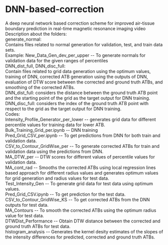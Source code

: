 # DNN-based-correction
A deep neural network based correction scheme for improved air-tissue boundary prediction in real-time magnetic resonance imaging video\
Description about the folders:\
generate_normal: \
Contains files related to normal generation for validation, test, and train data sets.\
Example: New_Data_Gen_dev_per_upper -- To generate normals for validation data for the given ranges of percentiles\
DNN_dist_full, DNN_disc_full:\
Contain files related to grid data generation using the optimum values, training of DNN, corrected ATB generation using the outputs of DNN, evaluation of DTW score between the corrected and ground truth ATBs, and smoothing of the corrected ATBs.\
DNN_dist_full: considers the distance between the ground truth ATB point and the starting point of the grid as the target output for DNN training.\
DNN_disc_full: considers the index of the ground truth ATB point with respect to the grid as the target output for DNN training.\
Codes:\
Intensity_Profile_Generator_per_lower -- generates grid data for different percentile values for training data for lower ATB.\
Bulk_Training_Grid_per.ipynb -- DNN training\
Pred_Grid_CSV_per.ipynb -- To get predictions from DNN for both train and validation data.\
CSV_to_Contour_GridWise_per -- To generate corrected ATBs for train and validation data using the predictions from DNN.\
MA_DTW_per -- DTW scores for different values of percentile values for validation data.\
MA_cont_rad -- Smooths the corrected ATBs using local regression lines based approach for different radius values and generates optimum values for grid generation and radius values for test data. \
Test_Intensity_Gen -- To generate grid data for test data using optimum values.\
Pred_Grid_CSV.ipynb -- To get prediction for the test data.\
CSV_to_Contour_GridWise_KS -- To get corrected ATBs from the DNN outputs for test data.\
MA_Contours -- To smooth the corrected ATBs using the optimum radius value for test data.\
DTWDist_Performance --  Obtain DTW distance between the corrected and ground truth ATBs for test data.\
histogram_analysis -- Generates the kernel desity estimates of the slopes of the intensity differences for predicted, corrected and ground truth ATBs.
